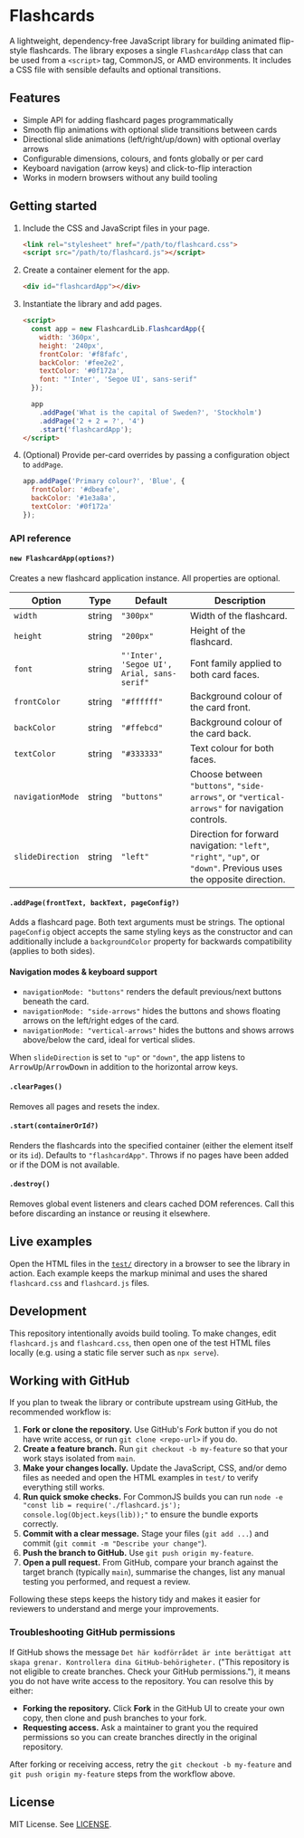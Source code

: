 # Flashcards

A lightweight, dependency-free JavaScript library for building animated flip-style flashcards. The library exposes a single `FlashcardApp` class that can be used from a `<script>` tag, CommonJS, or AMD environments. It includes a CSS file with sensible defaults and optional transitions.

## Features

- Simple API for adding flashcard pages programmatically
- Smooth flip animations with optional slide transitions between cards
- Directional slide animations (left/right/up/down) with optional overlay arrows
- Configurable dimensions, colours, and fonts globally or per card
- Keyboard navigation (arrow keys) and click-to-flip interaction
- Works in modern browsers without any build tooling

## Getting started

1. Include the CSS and JavaScript files in your page.

   ```html
   <link rel="stylesheet" href="/path/to/flashcard.css">
   <script src="/path/to/flashcard.js"></script>
   ```

2. Create a container element for the app.

   ```html
   <div id="flashcardApp"></div>
   ```

3. Instantiate the library and add pages.

   ```html
   <script>
     const app = new FlashcardLib.FlashcardApp({
       width: '360px',
       height: '240px',
       frontColor: '#f8fafc',
       backColor: '#fee2e2',
       textColor: '#0f172a',
       font: "'Inter', 'Segoe UI', sans-serif"
     });

     app
       .addPage('What is the capital of Sweden?', 'Stockholm')
       .addPage('2 + 2 = ?', '4')
       .start('flashcardApp');
   </script>
   ```

4. (Optional) Provide per-card overrides by passing a configuration object to `addPage`.

   ```js
   app.addPage('Primary colour?', 'Blue', {
     frontColor: '#dbeafe',
     backColor: '#1e3a8a',
     textColor: '#0f172a'
   });
   ```

### API reference

#### `new FlashcardApp(options?)`

Creates a new flashcard application instance. All properties are optional.

| Option            | Type   | Default                                     | Description                                                                                |
|-------------------|--------|---------------------------------------------|--------------------------------------------------------------------------------------------|
| `width`           | string | `"300px"`                                  | Width of the flashcard.                                                                    |
| `height`          | string | `"200px"`                                  | Height of the flashcard.                                                                   |
| `font`            | string | `"'Inter', 'Segoe UI', Arial, sans-serif"` | Font family applied to both card faces.                                                    |
| `frontColor`      | string | `"#ffffff"`                                | Background colour of the card front.                                                       |
| `backColor`       | string | `"#ffebcd"`                                | Background colour of the card back.                                                        |
| `textColor`       | string | `"#333333"`                                | Text colour for both faces.                                                                |
| `navigationMode`  | string | `"buttons"`                                | Choose between `"buttons"`, `"side-arrows"`, or `"vertical-arrows"` for navigation controls. |
| `slideDirection`  | string | `"left"`                                   | Direction for forward navigation: `"left"`, `"right"`, `"up"`, or `"down"`. Previous uses the opposite direction. |

#### `.addPage(frontText, backText, pageConfig?)`

Adds a flashcard page. Both text arguments must be strings. The optional `pageConfig` object accepts the same styling keys as the constructor and can additionally include a `backgroundColor` property for backwards compatibility (applies to both sides).

#### Navigation modes & keyboard support

- `navigationMode: "buttons"` renders the default previous/next buttons beneath the card.
- `navigationMode: "side-arrows"` hides the buttons and shows floating arrows on the left/right edges of the card.
- `navigationMode: "vertical-arrows"` hides the buttons and shows arrows above/below the card, ideal for vertical slides.

When `slideDirection` is set to `"up"` or `"down"`, the app listens to <kbd>ArrowUp</kbd>/<kbd>ArrowDown</kbd> in addition to the horizontal arrow keys.

#### `.clearPages()`

Removes all pages and resets the index.

#### `.start(containerOrId?)`

Renders the flashcards into the specified container (either the element itself or its `id`). Defaults to `"flashcardApp"`. Throws if no pages have been added or if the DOM is not available.

#### `.destroy()`

Removes global event listeners and clears cached DOM references. Call this before discarding an instance or reusing it elsewhere.

## Live examples

Open the HTML files in the [`test/`](test) directory in a browser to see the library in action. Each example keeps the markup minimal and uses the shared `flashcard.css` and `flashcard.js` files.

## Development

This repository intentionally avoids build tooling. To make changes, edit `flashcard.js` and `flashcard.css`, then open one of the test HTML files locally (e.g. using a static file server such as `npx serve`).

## Working with GitHub

If you plan to tweak the library or contribute upstream using GitHub, the recommended workflow is:

1. **Fork or clone the repository.** Use GitHub's *Fork* button if you do not have write access, or run `git clone <repo-url>` if you do.
2. **Create a feature branch.** Run `git checkout -b my-feature` so that your work stays isolated from `main`.
3. **Make your changes locally.** Update the JavaScript, CSS, and/or demo files as needed and open the HTML examples in `test/` to verify everything still works.
4. **Run quick smoke checks.** For CommonJS builds you can run `node -e "const lib = require('./flashcard.js'); console.log(Object.keys(lib));"` to ensure the bundle exports correctly.
5. **Commit with a clear message.** Stage your files (`git add ...`) and commit (`git commit -m "Describe your change"`).
6. **Push the branch to GitHub.** Use `git push origin my-feature`.
7. **Open a pull request.** From GitHub, compare your branch against the target branch (typically `main`), summarise the changes, list any manual testing you performed, and request a review.

Following these steps keeps the history tidy and makes it easier for reviewers to understand and merge your improvements.

### Troubleshooting GitHub permissions

If GitHub shows the message `Det här kodförrådet är inte berättigat att skapa grenar. Kontrollera dina GitHub-behörigheter.` ("This repository is not eligible to create branches. Check your GitHub permissions."), it means you do not have write access to the repository. You can resolve this by either:

- **Forking the repository.** Click **Fork** in the GitHub UI to create your own copy, then clone and push branches to your fork.
- **Requesting access.** Ask a maintainer to grant you the required permissions so you can create branches directly in the original repository.

After forking or receiving access, retry the `git checkout -b my-feature` and `git push origin my-feature` steps from the workflow above.

## License

MIT License. See [LICENSE](LICENSE).
